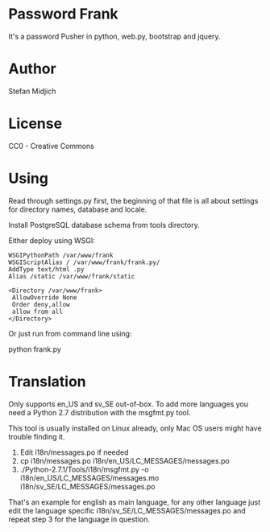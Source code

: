 Password Frank 
====

It's a password Pusher in python, web.py, bootstrap and jquery. 

Author
====

Stefan Midjich

License
====

CC0 - Creative Commons

Using
====

Read through settings.py first, the beginning of that file is all about settings for directory names, database and locale. 

Install PostgreSQL database schema from tools directory. 

Either deploy using WSGI:

    WSGIPythonPath /var/www/frank
    WSGIScriptAlias / /var/www/frank/frank.py/
    AddType text/html .py
    Alias /static /var/www/frank/static
   
    <Directory /var/www/frank>
     AllowOverride None
     Order deny,allow
     allow from all
    </Directory>

Or just run from command line using:

  python frank.py

Translation
====

Only supports en\_US and sv\_SE out-of-box. To add more languages you need a Python 2.7 distribution with the msgfmt.py tool. 

This tool is usually installed on Linux already, only Mac OS users might have trouble finding it. 

 1. Edit i18n/messages.po if needed
 2. cp i18n/messages.po i18n/en\_US/LC\_MESSAGES/messages.po
 3. ./Python-2.7.1/Tools/i18n/msgfmt.py -o i18n/en\_US/LC\_MESSAGES/messages.mo i18n/sv\_SE/LC\_MESSAGES/messages.po

That's an example for english as main language, for any other language just edit the language specific i18n/sv\_SE/LC\_MESSAGES/messages.po and repeat step 3 for the language in question. 
